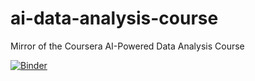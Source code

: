 # ai-data-analysis-course
Mirror of the Coursera AI-Powered Data Analysis Course

[![Binder](https://mybinder.org/badge_logo.svg)](https://mybinder.org/v2/gh/lasisilab/ai-data-analysis-course/HEAD)
